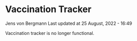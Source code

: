 Vaccination Tracker
================
Jens von Bergmann
Last updated at 25 August, 2022 - 16:49

Vaccination tracker is no longer functional.

